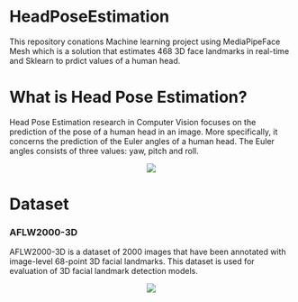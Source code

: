 # HeadPoseEstimation
This repository conations Machine learning project using MediaPipeFace Mesh which is a solution that estimates 468 3D face landmarks in real-time and Sklearn to prdict values of a human head.

# What is Head Pose Estimation?
<p>Head Pose Estimation research in Computer Vision focuses on the prediction of the pose of a human head in an image. More specifically, it concerns the prediction of the Euler angles of a human head. The Euler angles consists of three values: yaw, pitch and roll.</p>
<p align="center">
  <img src="https://miro.medium.com/max/1400/1*p3B8ipwptA7z3HAQ5BGZWw.png"/>
</p>

<h1> Dataset</h1>
<h3>AFLW2000-3D</h3>
AFLW2000-3D is a dataset of 2000 images that have been annotated with image-level 68-point 3D facial landmarks. This dataset is used for evaluation of 3D facial landmark detection models.
<p align="center">
  <img src="https://www.researchgate.net/publication/337761543/figure/fig5/AS:832731076370435@1575549968242/Landmark-detection-examples-from-the-300W-dataset_W640.jpg"/>
</p>
